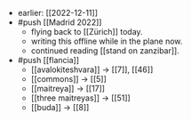 - earlier: [[2022-12-11]]
- #push [[Madrid 2022]]
  - flying back to [[Zürich]] today.
  - writing this offline while in the plane now.
  - continued reading [[stand on zanzibar]].
- #push [[flancia]]
  - [[avalokiteshvara]] -> [[7]], [[46]]
  - [[commons]] -> [[5]]
  - [[maitreya]] -> [[17]]
  - [[three maitreyas]] -> [[51]]
  - [[buda]] -> [[8]]
